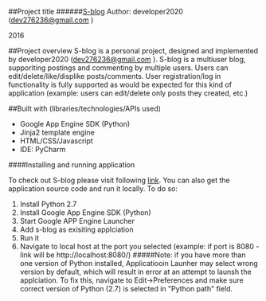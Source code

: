 
##Project title
######[S-blog](https://sblog-1372.appspot.com)
Author: developer2020 (<dev276236@gmail.com> )

2016

##Project overview
S-blog is a personal project,  designed and implemented by  developer2020 (<dev276236@gmail.com> ).
S-blog is a multiuser blog, supporiting postings and commenting by multiple users.
Users can edit/delete/like/displike posts/comments. User registration/log in functionality
is fully supported as would be expected for this kind of application (example: users can edit/delete only posts they created, etc.)


##Built with (libraries/technologies/APIs used)

* Google App Engine SDK (Python)
* Jinja2 template engine
* HTML/CSS/Javascript
* IDE: PyCharm



####Installing and running application

To check out S-blog please visit following [link](https://sblog-1372.appspot.com).
You can also get the application source code and run it locally.
To do so:
1. Install Python 2.7
2. Install Google App Engine SDK (Python)
3. Start Google APP Engine Launcher
4. Add s-blog as exisiting applciation
5. Run it
6. Navigate to local host at the port you selected
(example: if port is 8080 - link will be http://localhost:8080/)
#####Note:
if you have more than one version of Python installed, Applicatiooin Launher may select wrong version by default, which will result in error at an attempt to launsh the applciation.
To fix this, navigate to Edit->Preferences and make sure correct version of Python (2.7) is selected in "Python path" field.
